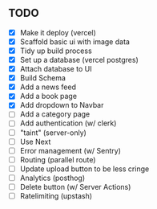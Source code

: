 ## TODO

- [x] Make it deploy (vercel)
- [x] Scaffold basic ui with image data
- [x] Tidy up build process
- [x] Set up a database (vercel postgres)
- [x] Attach database to UI
- [x] Build Schema
- [x] Add a news feed
- [x] Add a book page
- [x] Add dropdown to Navbar
- [ ] Add a category page
- [ ] Add authentication (w/ clerk)
- [ ] "taint" (server-only)
- [ ] Use Next
- [ ] Error management (w/ Sentry)
- [ ] Routing (parallel route)
- [ ] Update upload button to be less cringe
- [ ] Analytics (posthog)
- [ ] Delete button (w/ Server Actions)
- [ ] Ratelimiting (upstash)
